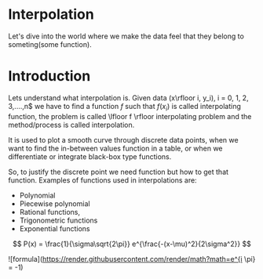 # Interpolation
Let's dive into the world where we make the data feel that they belong to someting(some function).

# Introduction

Lets understand what interpolation is. Given data \(x\rfloor i, y_i), i = 0, 1, 2, 3,....,n$ we have to find a function $f$ such that $f(x_i)$ is called interpolating function, the problem is called \lfloor f \rfloor interpolating problem and the method/process is called interpolation. 

It is used to plot a smooth curve through discrete data points, when we want to find the in-between values function in a table, or when we differentiate or integrate black-box type functions.

So, to justify the discrete point we need function but how to get that function. Examples of functions used in interpolations are:

- Polynomial
- Piecewise polynomial
- Rational functions,
- Trigonometric functions
- Exponential functions

$$
P(x) = \frac{1}{\sigma\sqrt{2\pi}} e^{\frac{-(x-\mu)^2}{2\sigma^2}}
$$

![formula](https://render.githubusercontent.com/render/math?math=e^{i \pi} = -1)
